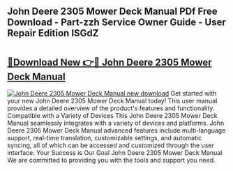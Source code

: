 ## John Deere 2305 Mower Deck Manual PDf Free Download - Part-zzh Service Owner Guide - User Repair Edition ISGdZ

# <h2><a href="http://bc93224.oget.top/?id=John+Deere+2305+Mower+Deck+Manual">🔗Download New 👉🔴 John Deere 2305 Mower Deck Manual</a></h2>

[![John Deere 2305 Mower Deck Manual new download](https://i.imgur.com/5g1atiW.png)](http://bc93224.oget.top/?id=John+Deere+2305+Mower+Deck+Manual)
Get started with your new John Deere 2305 Mower Deck Manual today! This user manual provides a detailed overview of the product's features and functionality. Compatible with a Variety of Devices This John Deere 2305 Mower Deck Manual seamlessly integrates with a variety of devices and platforms. John Deere 2305 Mower Deck Manual advanced features include multi-language support, real-time translation, customizable settings, and automatic syncing, all of which can be accessed and customized through the user interface. Your Success is Our Goal John Deere 2305 Mower Deck Manual. We are committed to providing you with the tools and support you need.
